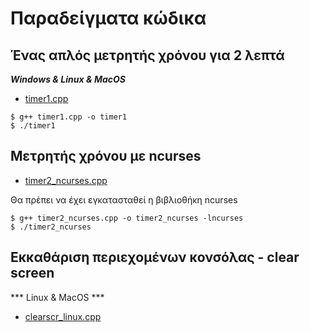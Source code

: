 # Παραδείγματα κώδικα

## Ένας απλός μετρητής χρόνου για 2 λεπτά

***Windows & Linux & MacOS***

* [timer1.cpp](./timer1.cpp)
  
```
$ g++ timer1.cpp -o timer1
$ ./timer1
```

## Μετρητής χρόνου με ncurses

* [timer2_ncurses.cpp](./timer2_ncurses.cpp)

<!-- ***MacOS***


***Linux*** -->

Θα πρέπει να έχει εγκατασταθεί η βιβλιοθήκη ncurses

```
$ g++ timer2_ncurses.cpp -o timer2_ncurses -lncurses
$ ./timer2_ncurses
```

## Εκκαθάριση περιεχομένων κονσόλας - clear screen

*** Linux & MacOS ***

* [clearscr_linux.cpp](./clearscr_linux.cpp)

<!-- *** Windows *** -->
